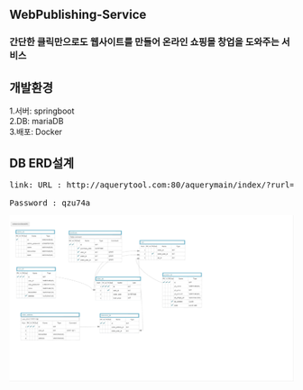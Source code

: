 ## WebPublishing-Service

### 간단한 클릭만으로도 웹사이트를 만들어 온라인 쇼핑몰 창업을 도와주는 서비스

## 개발환경
1.서버: springboot <br>
2.DB: mariaDB<br>
3.배포: Docker<br>

## DB ERD설계<br>
<pre>
link: URL : http://aquerytool.com:80/aquerymain/index/?rurl=eff3c5ad-c895-47c2-a302-a178c9319472& <br>
Password : qzu74a
</pre>
![ex_screenshot](./img/shoppingMall_DB.png)  
